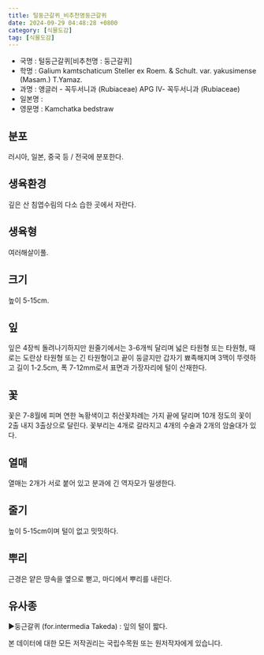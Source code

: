 ```yaml
---
title: 털둥근갈퀴_비추천명둥근갈퀴
date: 2024-09-29 04:48:28 +0800
category: [식물도감]
tag: [식물도감]
---
```




- 국명 : 털둥근갈퀴[비추천명 : 둥근갈퀴]
- 학명 : Galium kamtschaticum Steller ex Roem. & Schult. var. yakusimense (Masam.) T.Yamaz.
- 과명 : 앵글러 - 꼭두서니과 (Rubiaceae) APG Ⅳ- 꼭두서니과 (Rubiaceae)
- 일본명 : 
- 영문명 : Kamchatka bedstraw


## 분포
러시아, 일본, 중국 등 / 전국에 분포한다.
## 생육환경
깊은 산 침엽수림의 다소 습한 곳에서 자란다.
## 생육형
여러해살이풀.
## 크기
높이 5-15cm.
## 잎
잎은 4장씩 돌려나기하지만 원줄기에서는 3-6개씩 달리며 넓은 타원형 또는 타원형, 때로는 도란상 타원형 또는 긴 타원형이고 끝이 둥글지만 갑자기 뾰족해지며 3맥이 뚜렷하고 길이 1-2.5cm, 폭 7-12mm로서 표면과 가장자리에 털이 산재한다.
## 꽃
꽃은 7-8월에 피며 연한 녹황색이고 취산꽃차례는 가지 끝에 달리며 10개 정도의 꽃이 2출 내지 3출상으로 달린다. 꽃부리는 4개로 갈라지고 4개의 수술과 2개의 암술대가 있다.
## 열매
열매는 2개가 서로 붙어 있고 분과에 긴 역자모가 밀생한다.
## 줄기
높이 5-15cm이며 털이 없고 밋밋하다.
## 뿌리
근경은 얕은 땅속을 옆으로 뻗고, 마디에서 뿌리를 내린다.
## 유사종
▶둥근갈퀴 (for.intermedia Takeda) : 잎의 털이 짧다.






본 데이터에 대한 모든 저작권리는 국립수목원 또는 원저작자에게 있습니다.
